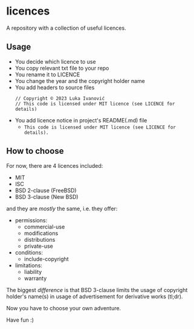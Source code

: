 # licences

A repository with a collection of useful licences.

## Usage

- You decide which licence to use
- You copy relevant txt file to your repo
- You rename it to LICENCE
- You change the year and the copyright holder name
- You add headers to source files
    ```
    // Copyright © 2023 Luka Ivanović
    // This code is licensed under MIT licence (see LICENCE for details)
    ```
- You add licence notice in project's README(.md) file
    - `This code is licensed under MIT licence (see LICENCE for details).`

## How to choose

For now, there are 4 licences included:
- MIT
- ISC
- BSD 2-clause (FreeBSD)
- BSD 3-clause (New BSD)

and they are _mostly_ the same, i.e. they offer:

- permissions:
    - commercial-use
    - modifications
    - distributions
    - private-use
- conditions:
    - include-copyright
- limitations:
    - liability
    - warranty

The biggest _difference_ is that BSD 3-clause limits the usage of copyright holder's name(s) in usage of advertisement for derivative works (tl;dr).

Now you have to choose your own adventure. 

Have fun :)

